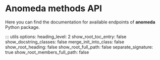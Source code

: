 # Anomeda methods API

Here you can find the documentation for available endpoints of **anomeda** Python package.

::: utils
    options:
      heading_level: 2
      show_root_toc_entry: false
      show_docstring_classes: false
      merge_init_into_class: false
      show_root_heading: false
      show_root_full_path: false
      separate_signature: true
      show_root_members_full_path: false
    